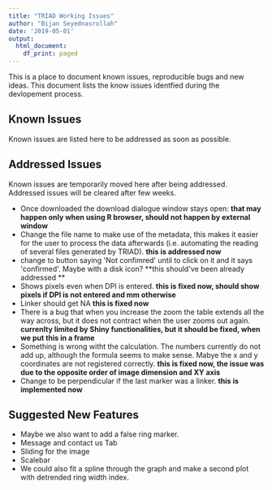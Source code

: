 ```yaml
---
title: "TRIAD Working Issues"
author: "Bijan Seyednasrollah"
date: '2019-05-01'
output:
  html_document:
    df_print: paged
---
```


This is a place to document known issues, reproducible bugs and new ideas. This document lists the know issues identfied during the devlopement process.


## Known Issues
Known issues are listed here to be addressed as soon as possible.


## Addressed Issues
Known issues are temporarily moved here after being addressed. Addressed issues will be cleared after few weeks.

- Once downloaded the download dialogue window stays open: **that may happen only when using R browser, should not happen by external window**
- Change the file name to make use of the metadata, this makes it easier for the user to process the data afterwards (i.e. automating the reading of several files generated by TRIAD). **this is addressed now**
- change to button saying 'Not confimred' until to click on it and it says 'confirmed'. Maybe with a disk icon? **this should've been already addressed **
- Shows pixels even when DPI is entered. **this is fixed now, should show pixels if DPI is not entered and mm otherwise**
- Linker should get NA **this is fixed now**
- There is a bug that when you increase the zoom the table extends all the way across, but it does not contract when the user zooms out again.  **currenlty limited by Shiny functionalities, but it should be fixed, when we put this in a frame**
- Something is wrong witht the calculation. The numbers currently do not add up, although the formula seems to make sense. Mabye the x and y coordinates are not registered correctly. **this is fixed now, the issue was due to the opposite order of image dimension and XY axis**
- Change to be perpendicular if the last marker was a linker. **this is implemented now**




## Suggested New Features
- Maybe we also want to add a false ring marker.
- Message and contact us Tab
- Sliding for the image
- Scalebar
- We could also fit a spline through the graph and make a second plot with detrended ring width index.


